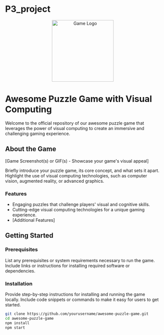 # P3_project

<p align="center">
  <img src="game_logo.png" alt="Game Logo" width="200">
</p>

# Awesome Puzzle Game with Visual Computing

Welcome to the official repository of our awesome puzzle game that leverages the power of visual computing to create an immersive and challenging gaming experience.

## About the Game

[Game Screenshot(s) or GIF(s) - Showcase your game's visual appeal]

Briefly introduce your puzzle game, its core concept, and what sets it apart. Highlight the use of visual computing technologies, such as computer vision, augmented reality, or advanced graphics.

### Features

- Engaging puzzles that challenge players' visual and cognitive skills.
- Cutting-edge visual computing technologies for a unique gaming experience.
- [Additional Features]

## Getting Started

### Prerequisites

List any prerequisites or system requirements necessary to run the game. Include links or instructions for installing required software or dependencies.

### Installation

Provide step-by-step instructions for installing and running the game locally. Include code snippets or commands to make it easy for users to get started.

```bash
git clone https://github.com/yourusername/awesome-puzzle-game.git
cd awesome-puzzle-game
npm install
npm start
